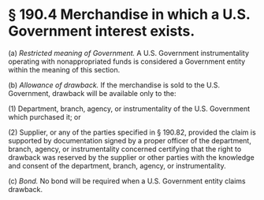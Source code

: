 # § 190.4   Merchandise in which a U.S. Government interest exists.

(a) *Restricted meaning of Government.* A U.S. Government instrumentality operating with nonappropriated funds is considered a Government entity within the meaning of this section.


(b) *Allowance of drawback.* If the merchandise is sold to the U.S. Government, drawback will be available only to the:


(1) Department, branch, agency, or instrumentality of the U.S. Government which purchased it; or


(2) Supplier, or any of the parties specified in § 190.82, provided the claim is supported by documentation signed by a proper officer of the department, branch, agency, or instrumentality concerned certifying that the right to drawback was reserved by the supplier or other parties with the knowledge and consent of the department, branch, agency, or instrumentality.


(c) *Bond.* No bond will be required when a U.S. Government entity claims drawback.




